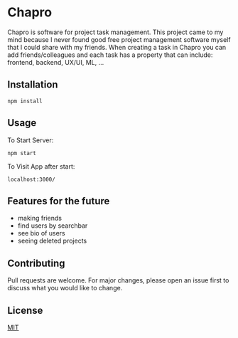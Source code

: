 # Chapro

Chapro is software for project task management. This project came to my mind because I never found good free project management software myself that I could share with my friends. When creating a task in Chapro you can add friends/colleagues and each task has a property that can include: frontend, backend, UX/UI, ML, ...

## Installation

`npm install` 

## Usage

To Start Server:

`npm start`

To Visit App after start:

`localhost:3000/`  

## Features for the future 
- making friends
- find users by searchbar 
- see bio of users
- seeing deleted projects


## Contributing

Pull requests are welcome. For major changes, please open an issue first
to discuss what you would like to change.


## License

[MIT](https://choosealicense.com/licenses/mit/)
